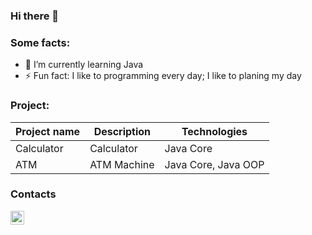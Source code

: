 ### Hi there 👋
### Some facts:
- 🌱 I’m currently learning Java
- ⚡ Fun fact: I like to programming every day; I like to planing my day
### Project:
|Project name|Description|Technologies|
|------------|-----------|------------|
|Calculator|Calculator|Java Core|
|ATM|ATM Machine|Java Core, Java OOP|
### Contacts
[<img align="left" width="22px" alt="Mike Mazurkevich | Telegram" src="https://simpleicons.org/icons/telegram.svg" />](https://t.me/MikeMazurkevich)

